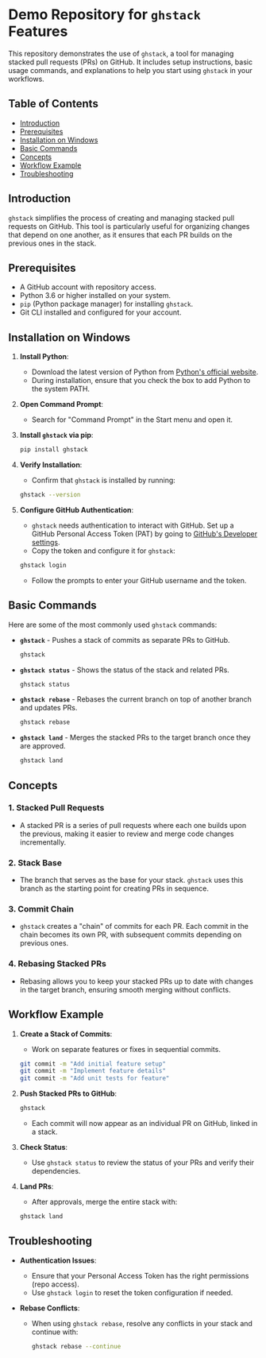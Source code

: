 # Demo Repository for `ghstack` Features

This repository demonstrates the use of `ghstack`, a tool for managing stacked pull requests (PRs) on GitHub. It includes setup instructions, basic usage commands, and explanations to help you start using `ghstack` in your workflows.

## Table of Contents

- [Introduction](#introduction)
- [Prerequisites](#prerequisites)
- [Installation on Windows](#installation-on-windows)
- [Basic Commands](#basic-commands)
- [Concepts](#concepts)
- [Workflow Example](#workflow-example)
- [Troubleshooting](#troubleshooting)

## Introduction

`ghstack` simplifies the process of creating and managing stacked pull requests on GitHub. This tool is particularly useful for organizing changes that depend on one another, as it ensures that each PR builds on the previous ones in the stack. 

## Prerequisites

- A GitHub account with repository access.
- Python 3.6 or higher installed on your system.
- `pip` (Python package manager) for installing `ghstack`.
- Git CLI installed and configured for your account.

## Installation on Windows

1. **Install Python**:
   - Download the latest version of Python from [Python's official website](https://www.python.org/downloads/).
   - During installation, ensure that you check the box to add Python to the system PATH.

2. **Open Command Prompt**:
   - Search for "Command Prompt" in the Start menu and open it.

3. **Install `ghstack` via pip**:
   ```bash
   pip install ghstack
   ```

4. **Verify Installation**:
   - Confirm that `ghstack` is installed by running:
   ```bash
   ghstack --version
   ```

5. **Configure GitHub Authentication**:
   - `ghstack` needs authentication to interact with GitHub. Set up a GitHub Personal Access Token (PAT) by going to [GitHub's Developer settings](https://github.com/settings/tokens).
   - Copy the token and configure it for `ghstack`:
   ```bash
   ghstack login
   ```
   - Follow the prompts to enter your GitHub username and the token.

## Basic Commands

Here are some of the most commonly used `ghstack` commands:

- **`ghstack`** - Pushes a stack of commits as separate PRs to GitHub.
  ```bash
  ghstack
  ```

- **`ghstack status`** - Shows the status of the stack and related PRs.
  ```bash
  ghstack status
  ```

- **`ghstack rebase`** - Rebases the current branch on top of another branch and updates PRs.
  ```bash
  ghstack rebase
  ```

- **`ghstack land`** - Merges the stacked PRs to the target branch once they are approved.
  ```bash
  ghstack land
  ```

## Concepts

### 1. **Stacked Pull Requests**
   - A stacked PR is a series of pull requests where each one builds upon the previous, making it easier to review and merge code changes incrementally.

### 2. **Stack Base**
   - The branch that serves as the base for your stack. `ghstack` uses this branch as the starting point for creating PRs in sequence.

### 3. **Commit Chain**
   - `ghstack` creates a "chain" of commits for each PR. Each commit in the chain becomes its own PR, with subsequent commits depending on previous ones.

### 4. **Rebasing Stacked PRs**
   - Rebasing allows you to keep your stacked PRs up to date with changes in the target branch, ensuring smooth merging without conflicts.

## Workflow Example

1. **Create a Stack of Commits**:
   - Work on separate features or fixes in sequential commits.
   ```bash
   git commit -m "Add initial feature setup"
   git commit -m "Implement feature details"
   git commit -m "Add unit tests for feature"
   ```

2. **Push Stacked PRs to GitHub**:
   ```bash
   ghstack
   ```
   - Each commit will now appear as an individual PR on GitHub, linked in a stack.

3. **Check Status**:
   - Use `ghstack status` to review the status of your PRs and verify their dependencies.

4. **Land PRs**:
   - After approvals, merge the entire stack with:
   ```bash
   ghstack land
   ```

## Troubleshooting

- **Authentication Issues**:
  - Ensure that your Personal Access Token has the right permissions (repo access).
  - Use `ghstack login` to reset the token configuration if needed.

- **Rebase Conflicts**:
  - When using `ghstack rebase`, resolve any conflicts in your stack and continue with:
    ```bash
    ghstack rebase --continue
    ```
